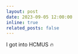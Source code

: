 ```yaml
---
layout: post
date: 2023-09-05 12:00:00
inline: true
related_posts: false
---
```


<!-- to be written -->
I got into HCMUS :fire: